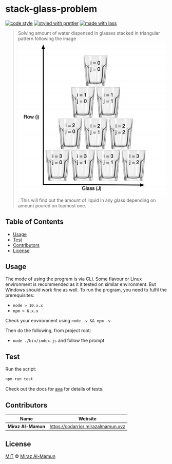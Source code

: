 # stack-glass-problem

<!-- [![build status](https://img.shields.io/travis/com/mirazmamun/stack-glass-problem.svg)](https://travis-ci.com/mirazmamun/stack-glass-problem)
[![code coverage](https://img.shields.io/codecov/c/github/mirazmamun/stack-glass-problem.svg)](https://codecov.io/gh/mirazmamun/stack-glass-problem) -->
[![code style](https://img.shields.io/badge/code_style-XO-5ed9c7.svg)](https://github.com/sindresorhus/xo)
[![styled with prettier](https://img.shields.io/badge/styled_with-prettier-ff69b4.svg)](https://github.com/prettier/prettier)
[![made with lass](https://img.shields.io/badge/made_with-lass-95CC28.svg)](https://lass.js.org)
<!-- [![license](https://img.shields.io/github/license/mirazmamun/stack-glass-problem.svg)](LICENSE)
[![npm downloads](https://img.shields.io/npm/dt/stack-glass-problem.svg)](https://npm.im/stack-glass-problem) -->

> Solving amount of water dispensed in glasses stacked in triangular pattern following the image ![here](screenshot_stack.png). This will find out the amount of liquid in any glass depending on amount poured on topmost one.


## Table of Contents

* [Usage](#usage)
* [Test](#Test)
* [Contributors](#contributors)
* [License](#license)


## Usage

The mode of using the program is via CLI. Some flavour or Linux environment is recommended as it it tested on similar environment.
But Windows should work fine as well. To run the program, you need to fulfil the prerequisites:

- `node > 10.x.x`
- `npm > 6.x.x`

Check your environment using `node -v && npm -v`.

Then do the following, from project root:

- `node ./bin/index.js` and follow the prompt

## Test

Run the script:

```bash
npm run test
```
Check out the docs for  [ava][ava] for details of tests.

## Contributors

| Name               | Website                              |
| ------------------ | ------------------------------------ |
| **Miraz Al-Mamun** | <https://codarrior.mirazalmamun.xyz> |


## License

[MIT](LICENSE) © [Miraz Al-Mamun](https://codarrior.mirazalmamun.xyz)


## 

[npm]: https://www.npmjs.com/

[yarn]: https://yarnpkg.com/
[ava]: https://github.com/avajs/ava
